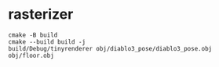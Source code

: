 # rasterizer

```
cmake -B build
cmake --build build -j
build/Debug/tinyrenderer obj/diablo3_pose/diablo3_pose.obj obj/floor.obj
```